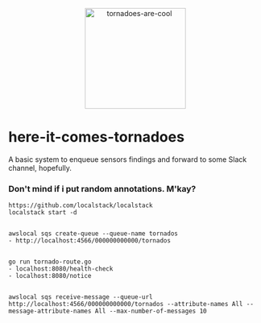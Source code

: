 <p align="center">
  <img alt="tornadoes-are-cool" src="https://user-images.githubusercontent.com/6361839/155834015-9f1beb9b-1076-431b-9592-f34ba8e955ca.png" height="200" />
</p>

# here-it-comes-tornadoes

A basic system to enqueue sensors findings and forward to some Slack channel, hopefully.

### Don't mind if i put random annotations. M'kay?

```
https://github.com/localstack/localstack
localstack start -d


awslocal sqs create-queue --queue-name tornados
- http://localhost:4566/000000000000/tornados


go run tornado-route.go
- localhost:8080/health-check
- localhost:8080/notice


awslocal sqs receive-message --queue-url http://localhost:4566/000000000000/tornados --attribute-names All --message-attribute-names All --max-number-of-messages 10

```
